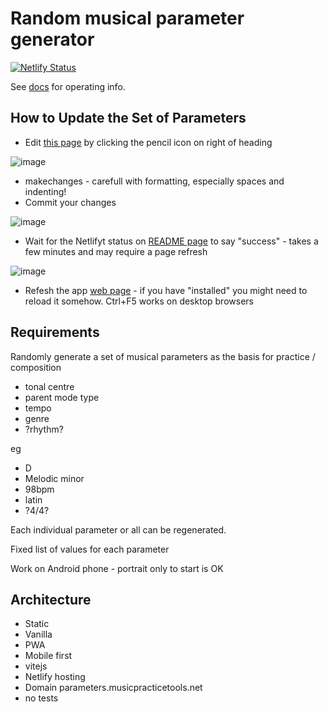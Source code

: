 # Random musical parameter generator

[![Netlify Status](https://api.netlify.com/api/v1/badges/8fc41265-496f-42ab-8bc3-dd35a5b7f885/deploy-status)](https://app.netlify.com/sites/musical-parameters/deploys)

See [docs](./public/docs/index.html) for operating info.

## How to Update the Set of Parameters

- Edit [this page](https://github.com/music-practice-tools/musical-parameters/blob/master/src/parameters.yaml) by clicking the pencil icon on right of heading

![image](https://user-images.githubusercontent.com/618922/180992308-613a18b1-6cdd-4a46-9385-e7f0010ea7f4.png)

- makechanges - carefull with formatting, especially spaces and indenting!
- Commit your changes

![image](https://user-images.githubusercontent.com/618922/180992619-e5b9ad34-6361-4540-b614-4108edc4eeee.png)

- Wait for the Netlifyt status on [README page](https://github.com/music-practice-tools/musical-parameters) to say "success" - takes a few minutes and may require a page refresh

![image](https://user-images.githubusercontent.com/618922/180992783-b96ef061-e719-4136-b173-52dfc7fe111b.png)

- Refesh the app [web page](https://parameters.musicpracticetools.net/) - if you have "installed" you might need to reload it somehow. Ctrl+F5 works on desktop browsers

## Requirements

Randomly generate a set of musical parameters as the basis for practice / composition

- tonal centre
- parent mode type
- tempo
- genre
- ?rhythm?

eg

- D
- Melodic minor
- 98bpm
- latin
- ?4/4?

Each individual parameter or all can be regenerated.

Fixed list of values for each parameter

Work on Android phone - portrait only to start is OK

## Architecture

- Static
- Vanilla
- PWA
- Mobile first
- vitejs
- Netlify hosting
- Domain parameters.musicpracticetools.net
- no tests
